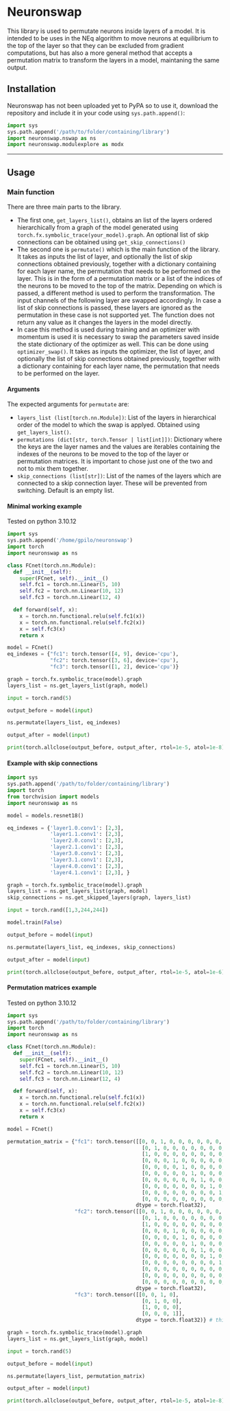 # Neuronswap

This library is used to permutate neurons inside layers of a model. It is intended to be uses in the NEq algorithm to move neurons at equilibrium to the top of the layer so that they can be excluded from gradient computations, but has also a more general method that accepts a permutation matrix to transform the layers in a model, maintaning the same output.

## Installation

Neuronswap has not been uploaded yet to PyPA so to use it, download the repository and include it in your code using `sys.path.append()`:

```python
import sys
sys.path.append('/path/to/folder/containing/library')
import neuronswap.nswap as ns
import neuronswap.modulexplore as modx
```

****

## Usage

### Main function
There are three main parts to the library.
- The first one, `get_layers_list()`, obtains an list of the layers ordered hierarchically from a graph of the model generated using `torch.fx.symbolic_trace(your_model).graph`. An optional list of skip connections can be obtained using `get_skip_connections()`
- The second one is `permutate()` which is the main function of the library. It takes as inputs the list of layer, and optionally the list of skip connections obtained previously, together with a dictionary containing for each layer name, the permutation that needs to be performed on the layer. This is in the form of a permutation matrix or a list of the indices of the neurons to be moved to the top of the matrix. Depending on which is passed, a different method is used to perform the transformation. The input channels of the following layer are swapped accordingly. In case a list of skip connections is passed, these layers are ignored as the permutation in these case is not supported yet. The function does not return any value as it changes the layers in the model directly.
- In case this method is used during training and an optimizer with momentum is used it is necessary to swap the parameters saved inside the state dictionary of the optimizer as well. This can be done using `optimizer_swap()`. It takes as inputs the optimizer, the list of layer, and optionally the list of skip connections obtained previously, together with a dictionary containing for each layer name, the permutation that needs to be performed on the layer. 

#### Arguments

The expected arguments for `permutate` are:

- `layers_list (list[torch.nn.Module])`: List of the layers in hierarchical order of the model to which the swap is applyed. Obtained using `get_layers_list()`.
- `permutations (dict[str, torch.Tensor | list[int]])`: Dictionary where the keys are the layer names and the values are iterables containing the indexes of the neurons to be moved to the top of the layer or permutation matrices. It is important to chose just one of the two and not to mix them together.
- `skip_connections (list[str])`: List of the names of the layers which are connected to a skip connection layer. These will be prevented from switching. Default is an empty list.

#### Minimal working example

Tested on python 3.10.12

```python
import sys
sys.path.append('/home/gpilo/neuronswap')
import torch
import neuronswap as ns

class FCnet(torch.nn.Module):
  def __init__(self):
    super(FCnet, self).__init__()
    self.fc1 = torch.nn.Linear(5, 10)
    self.fc2 = torch.nn.Linear(10, 12)
    self.fc3 = torch.nn.Linear(12, 4)

  def forward(self, x):
    x = torch.nn.functional.relu(self.fc1(x))
    x = torch.nn.functional.relu(self.fc2(x))
    x = self.fc3(x)
    return x

model = FCnet()
eq_indexes = {"fc1": torch.tensor([4, 9], device='cpu'),
              "fc2": torch.tensor([3, 6], device='cpu'),
              "fc3": torch.tensor([1, 2], device='cpu')}

graph = torch.fx.symbolic_trace(model).graph
layers_list = ns.get_layers_list(graph, model)

input = torch.rand(5)

output_before = model(input)

ns.permutate(layers_list, eq_indexes)

output_after = model(input)

print(torch.allclose(output_before, output_after, rtol=1e-5, atol=1e-8))

```

#### Example with skip connections

```python
import sys
sys.path.append('/path/to/folder/containing/library')
import torch
from torchvision import models
import neuronswap as ns

model = models.resnet18()

eq_indexes = {'layer1.0.conv1': [2,3], 
              'layer1.1.conv1': [2,3], 
              'layer2.0.conv1': [2,3], 
              'layer2.1.conv1': [2,3], 
              'layer3.0.conv1': [2,3], 
              'layer3.1.conv1': [2,3], 
              'layer4.0.conv1': [2,3], 
              'layer4.1.conv1': [2,3], }

graph = torch.fx.symbolic_trace(model).graph
layers_list = ns.get_layers_list(graph, model)
skip_connections = ns.get_skipped_layers(graph, layers_list)

input = torch.rand([1,3,244,244])

model.train(False)

output_before = model(input)

ns.permutate(layers_list, eq_indexes, skip_connections)

output_after = model(input)

print(torch.allclose(output_before, output_after, rtol=1e-5, atol=1e-6))

```

#### Permutation matrices example

Tested on python 3.10.12

```python
import sys
sys.path.append('/path/to/folder/containing/library')
import torch
import neuronswap as ns

class FCnet(torch.nn.Module):
  def __init__(self):
    super(FCnet, self).__init__()
    self.fc1 = torch.nn.Linear(5, 10)
    self.fc2 = torch.nn.Linear(10, 12)
    self.fc3 = torch.nn.Linear(12, 4)

  def forward(self, x):
    x = torch.nn.functional.relu(self.fc1(x))
    x = torch.nn.functional.relu(self.fc2(x))
    x = self.fc3(x)
    return x

model = FCnet()

permutation_matrix = {"fc1": torch.tensor([[0, 0, 1, 0, 0, 0, 0, 0, 0, 0],
                                            [0, 1, 0, 0, 0, 0, 0, 0, 0, 0],
                                            [1, 0, 0, 0, 0, 0, 0, 0, 0, 0],
                                            [0, 0, 0, 1, 0, 0, 0, 0, 0, 0],
                                            [0, 0, 0, 0, 1, 0, 0, 0, 0, 0],
                                            [0, 0, 0, 0, 0, 1, 0, 0, 0, 0],
                                            [0, 0, 0, 0, 0, 0, 1, 0, 0, 0],
                                            [0, 0, 0, 0, 0, 0, 0, 1, 0, 0],
                                            [0, 0, 0, 0, 0, 0, 0, 0, 1, 0],
                                            [0, 0, 0, 0, 0, 0, 0, 0, 0, 1]],
                                          dtype = torch.float32),
                      "fc2": torch.tensor([[0, 0, 1, 0, 0, 0, 0, 0, 0, 0, 0, 0],
                                            [0, 1, 0, 0, 0, 0, 0, 0, 0, 0, 0, 0],
                                            [1, 0, 0, 0, 0, 0, 0, 0, 0, 0, 0, 0],
                                            [0, 0, 0, 1, 0, 0, 0, 0, 0, 0, 0, 0],
                                            [0, 0, 0, 0, 1, 0, 0, 0, 0, 0, 0, 0],
                                            [0, 0, 0, 0, 0, 1, 0, 0, 0, 0, 0, 0],
                                            [0, 0, 0, 0, 0, 0, 1, 0, 0, 0, 0, 0],
                                            [0, 0, 0, 0, 0, 0, 0, 1, 0, 0, 0, 0],
                                            [0, 0, 0, 0, 0, 0, 0, 0, 1, 0, 0, 0],
                                            [0, 0, 0, 0, 0, 0, 0, 0, 0, 1, 0, 0],
                                            [0, 0, 0, 0, 0, 0, 0, 0, 0, 0, 1, 0],
                                            [0, 0, 0, 0, 0, 0, 0, 0, 0, 0, 0, 1]],
                                          dtype = torch.float32),
                      "fc3": torch.tensor([[0, 0, 1, 0],
                                            [0, 1, 0, 0],
                                            [1, 0, 0, 0],
                                            [0, 0, 0, 1]],
                                          dtype = torch.float32)} # this won't have any effect but it is here to verify it is ignored

graph = torch.fx.symbolic_trace(model).graph
layers_list = ns.get_layers_list(graph, model)

input = torch.rand(5)

output_before = model(input)

ns.permutate(layers_list, permutation_matrix)

output_after = model(input)

print(torch.allclose(output_before, output_after, rtol=1e-5, atol=1e-8))
```
